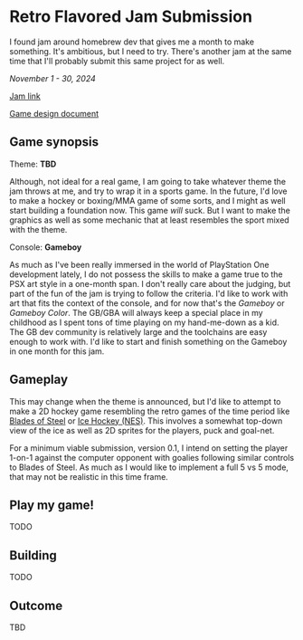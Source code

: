 # Retro Flavored Jam Submission

I found jam around homebrew dev that gives me a month to make something. It's ambitious, but I need to try. There's another jam at the same time that I'll probably submit this same project for as well.

*November 1 - 30, 2024*

[Jam link](https://itch.io/jam/retro-flavored-jam)

[Game design document](GDD.md)

## Game synopsis

Theme: **TBD**

Although, not ideal for a real game, I am going to take whatever theme the jam throws at me, and try to wrap it in a sports game. In the future, I'd love to make a hockey or boxing/MMA game of some sorts, and I might as well start building a foundation now. This game *will* suck. But I want to make the graphics as well as some mechanic that at least resembles the sport mixed with the theme.

Console: **Gameboy**

As much as I've been really immersed in the world of PlayStation One development lately, I do not possess the skills to make a game true to the PSX art style in a one-month span. I don't really care about the judging, but part of the fun of the jam is trying to follow the criteria. I'd like to work with art that fits the context of the console, and for now that's the *Gameboy* or *Gameboy Color*. The GB/GBA will always keep a special place in my childhood as I spent tons of time playing on my hand-me-down as a kid. The GB dev community is relatively large and the toolchains are easy enough to work with. I'd like to start and finish something on the Gameboy in one month for this jam.

## Gameplay

This may change when the theme is announced, but I'd like to attempt to make a 2D hockey game resembling the retro games of the time period like [Blades of Steel](https://en.wikipedia.org/wiki/Blades_of_Steel) or [Ice Hockey (NES)](https://en.wikipedia.org/wiki/Ice_Hockey_(1988_video_game)). This involves a somewhat top-down view of the ice as well as 2D sprites for the players, puck and goal-net. 

For a minimum viable submission, version 0.1, I intend on setting the player 1-on-1 against the computer opponent with goalies following similar controls to Blades of Steel. As much as I would like to implement a full 5 vs 5 mode, that may not be realistic in this time frame.

## Play my game!

TODO


## Building

TODO


## Outcome

TBD